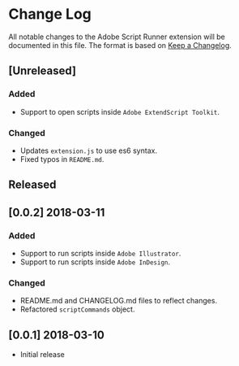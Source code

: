 # Change Log
All notable changes to the Adobe Script Runner extension will be documented in this file. The format is based on [Keep a Changelog](http://keepachangelog.com/en/1.0.0/).


## [Unreleased]

### Added
- Support to open scripts inside `Adobe ExtendScript Toolkit`.
 
### Changed
- Updates `extension.js` to use es6 syntax.
- Fixed typos in `README.md`.

## Released

## [0.0.2] 2018-03-11
### Added
- Support to run scripts inside `Adobe Illustrator`.
- Support to run scripts inside `Adobe InDesign`.

### Changed
- README.md and CHANGELOG.md files to reflect changes.
- Refactored `scriptCommands` object.

## [0.0.1] 2018-03-10
- Initial release
